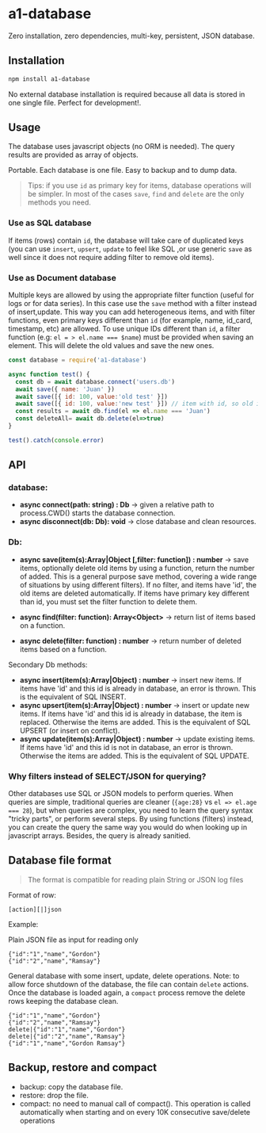# a1-database

Zero installation, zero dependencies, multi-key, persistent, JSON database.


## Installation

```bash
npm install a1-database
```

No external database installation is required because all data is stored in one single file. Perfect for development!.

## Usage

The database uses javascript objects (no ORM is needed). The query results are provided as array of objects.

Portable. Each database is one file. Easy to backup and to dump data.

> Tips: if you use `id` as primary key for items, database operations will be simpler. In most of the cases `save`, `find` and `delete` are the only methods you need.

### Use as SQL database

If items (rows) contain `id`, the database will take care of duplicated keys (you can use `insert`, `upsert`, `update` to feel like SQL ,or use generic `save` as well since it does not require adding filter to remove old items).

### Use as Document database

Multiple keys are allowed by using the appropriate filter function (useful for logs or for data series). In this case use the `save` method with a filter instead of insert,update. This way you can add heterogeneous items, and with filter functions, even primary keys different than `id` (for example, name, id_card, timestamp, etc) are allowed.
To use unique IDs different than `id`, a filter function (e.g: `el = > el.name === $name`) must be provided when saving an element. This will delete the old values and save the new ones.


```javascript
const database = require('a1-database')

async function test() {
  const db = await database.connect('users.db')
  await save({ name: 'Juan' })
  await save([{ id: 100, value:'old test' }])
  await save([{ id: 100, value:'new test' }]) // item with id, so old items are removed
  const results = await db.find(el => el.name === 'Juan')
  const deleteAll= await db.delete(el=>true)
}

test().catch(console.error)
```

## API

### database:
- **async connect(path: string) : Db** -> given a relative path to process.CWD() starts the database connection.
- **async disconnect(db: Db): void** -> close database and clean resources.

### Db:

- **async save(item(s):Array|Object [,filter: function]) : number** -> save items, optionally delete old items by using a function, return the number of added. This is a general purpose save method, covering a wide range of situations by using different filters). If no filter, and items have 'id', the old items are deleted automatically. If items have primary key different than id, you must set the filter function to delete them.  

- **async find(filter: function): Array<Object\>** -> return list of items based on a function. 

- **async delete(filter: function) : number** -> return number of deleted items based on a function.  

Secondary Db methods:

- **async insert(item(s):Array|Object) : number** -> insert new items. If items have 'id' and this id is already in database, an error is thrown. This is the equivalent of SQL INSERT.
- **async upsert(item(s):Array|Object) : number** -> insert or update new items. If items have 'id' and this id is already in database, the item is replaced. Otherwise the items are added. This is the equivalent of SQL UPSERT (or insert on conflict).
- **async update(item(s):Array|Object) : number** -> update existing items. If items have 'id' and this id is not in database, an error is thrown. Otherwise the items are added. This is the equivalent of SQL UPDATE.

### Why filters instead of SELECT/JSON for querying?

Other databases use SQL or JSON models to perform queries. When queries are simple, traditional queries are cleaner (`{age:28}` vs `el => el.age === 28`), but when queries are complex, you need to learn the query syntax "tricky parts", or perform several steps. By using functions (filters) instead, you can create the query the same way you would do when looking up in javascript arrays. Besides, the query is already sanitied.

## Database file format

> The format is compatible for reading plain String or JSON log files

Format of row:

`[action][|]json`

Example:

Plain JSON file as input for reading only

```
{"id":"1","name","Gordon"}
{"id":"2","name","Ramsay"}
```

General database with some insert, update, delete operations. Note: to allow force shutdown of the database, the file can contain `delete` actions. Once the database is loaded again, a `compact` process remove the delete rows keeping the database clean.

```
{"id":"1","name","Gordon"}
{"id":"2","name","Ramsay"}
delete|{"id":"1","name","Gordon"}
delete|{"id":"2","name","Ramsay"}
{"id":"1","name","Gordon Ramsay"}
```

## Backup, restore and compact

- backup: copy the database file.
- restore: drop the file. 
- compact: no need to manual call of compact(). This operation is called automatically when starting and on every 10K consecutive save/delete operations
